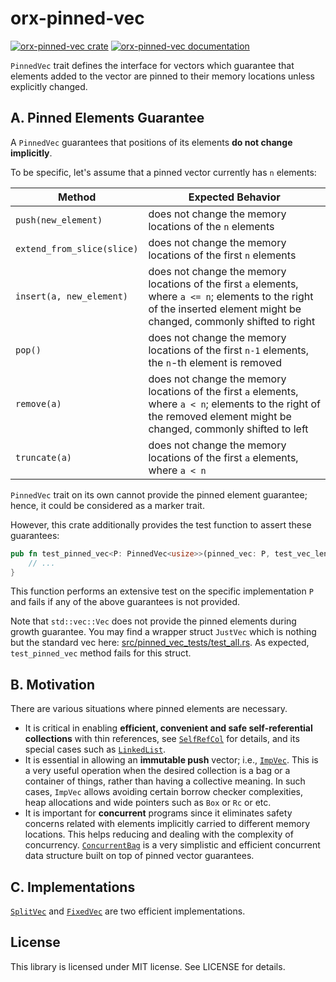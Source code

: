 # orx-pinned-vec

[![orx-pinned-vec crate](https://img.shields.io/crates/v/orx-pinned-vec.svg)](https://crates.io/crates/orx-pinned-vec)
[![orx-pinned-vec documentation](https://docs.rs/orx-pinned-vec/badge.svg)](https://docs.rs/orx-pinned-vec)

`PinnedVec` trait defines the interface for vectors which guarantee that elements added to the vector are pinned to their memory locations unless explicitly changed.

## A. Pinned Elements Guarantee

A `PinnedVec` guarantees that positions of its elements **do not change implicitly**.

To be specific, let's assume that a pinned vector currently has `n` elements:

| Method    | Expected Behavior |
| -------- | ------- |
| `push(new_element)` | does not change the memory locations of the `n` elements |
| `extend_from_slice(slice)` | does not change the memory locations of the first `n` elements |
| `insert(a, new_element)` | does not change the memory locations of the first `a` elements, where `a <= n`; elements to the right of the inserted element might be changed, commonly shifted to right |
| `pop()` | does not change the memory locations of the first `n-1` elements, the `n`-th element is removed |
| `remove(a)` | does not change the memory locations of the first `a` elements, where `a < n`; elements to the right of the removed element might be changed, commonly shifted to left |
| `truncate(a)` | does not change the memory locations of the first `a` elements, where `a < n` |

`PinnedVec` trait on its own cannot provide the pinned element guarantee; hence, it could be considered as a marker trait.

However, this crate additionally provides the test function to assert these guarantees:

```rust ignore
pub fn test_pinned_vec<P: PinnedVec<usize>>(pinned_vec: P, test_vec_len: usize) {
    // ...
}
```

This function performs an extensive test on the specific implementation `P` and fails if any of the above guarantees is not provided.

Note that `std::vec::Vec` does not provide the pinned elements during growth guarantee. You may find a wrapper struct `JustVec` which is nothing but the standard vec here: [src/pinned_vec_tests/test_all.rs](https://github.com/orxfun/orx-pinned-vec/blob/main/src/pinned_vec_tests/test_all.rs). As expected, `test_pinned_vec` method fails for this struct.

## B. Motivation

There are various situations where pinned elements are necessary.

* It is critical in enabling **efficient, convenient and safe self-referential collections** with thin references, see [`SelfRefCol`](https://crates.io/crates/orx-selfref-col) for details, and its special cases such as [`LinkedList`](https://crates.io/crates/orx-linked-list).
* It is essential in allowing an **immutable push** vector; i.e., [`ImpVec`](https://crates.io/crates/orx-imp-vec). This is a very useful operation when the desired collection is a bag or a container of things, rather than having a collective meaning. In such cases, `ImpVec` allows avoiding certain borrow checker complexities, heap allocations and wide pointers such as `Box` or `Rc` or etc.
* It is important for **concurrent** programs since it eliminates safety concerns related with elements implicitly carried to different memory locations. This helps reducing and dealing with the complexity of concurrency. [`ConcurrentBag`](https://crates.io/crates/orx-concurrent-bag) is a very simplistic and efficient concurrent data structure built on top of pinned vector guarantees.

## C. Implementations

[`SplitVec`](https://crates.io/crates/orx-split-vec) and [`FixedVec`](https://crates.io/crates/orx-fixed-vec) are two efficient implementations.

## License

This library is licensed under MIT license. See LICENSE for details.
